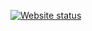[![Website status](https://img.shields.io/website?url=https%3A%2F%2Fmathjslab.com%2F)](https://mathjslab.com/)
